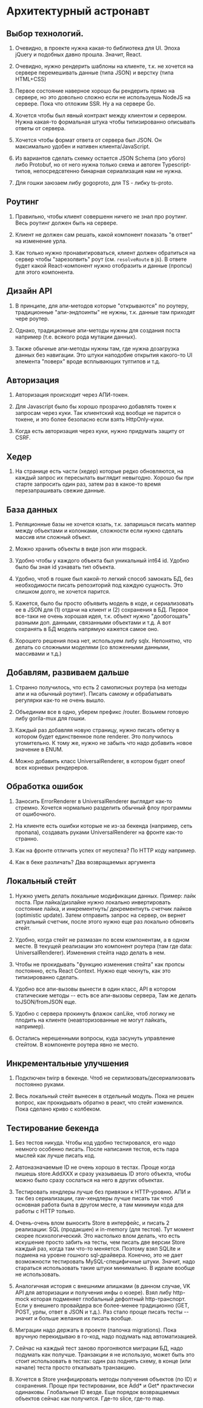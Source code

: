 # Архитектурный астронавт

## Выбор технологий.

1. Очевидно, в проекте нужна какая-то библиотека для UI. 
   Эпоха jQuery и подобных давно прошла. Значит, React.

2. Очевидно, нужно рендерить шаблоны на клиенте, т.к. не хочется на 
   сервере перемешивать данные (типа JSON) и верстку (типа HTML+CSS)
   
3. Первое состояние наверное хорошо бы рендерить прямо на сервере, но это 
   довольно сложно если не используешь NodeJS на сервере. Пока что отложим SSR.
   Ну а на сервере Go.
   
4. Хочется чтобы был явный контракт между клиентом и сервером. Нужна какая-то
   формальная штука чтобы типизированно описывать ответы от сервера. 
   
5. Хочется чтобы формат ответа от сервера был JSON. Он максимально удобен 
   и нативен клиента/JavaScript.
   
6. Из вариантов сделать схемку остается JSON Schema (это убого) либо
   Protobuf, но от него нужна только схема и автоген Typescript-типов, 
   непосредсвтенно бинарная сериализация нам не нужна.
   
7. Для гошки заюзаем либу gogoproto, для TS - либку ts-proto.

## Роутинг

1. Правильно, чтобы клиент совершенн ничего не знал про роутинг. Весь роутинг должен
   быть на сервере.
   
2. Клиент не должен сам решать, какой компонент показать "в ответ" на изменение урла.

3. Как только нужно пронавигироваться, клиент должен обратиться на сервер чтобы 
   "зарезолвить" роут (см. `resolveRoute` в js). В ответе будет какой React-компонент 
   нужно отобразить и данные (пропсы) для этого компонента.
   
## Дизайн API

1. В принципе, для апи-методов которые "открываются" по роутеру, традиционные
   "апи-эндпоинты" не нужны, т.к. данные там приходят чере роутер.

2. Однако, традиционные апи-методы нужны для создания поста например (т.е. всякого 
   рода мутации данных).

3. Также обычные апи-методы нужны там, где нужна дозагрузка данных без навигации. 
   Это штуки наподобие открытия какого-то UI элемента "поверх" вроде всплывающих тултипов и т.д.

## Авторизация

1. Авторизация происходит через АПИ-токен. 

2. Для Javascript было бы хорошо прозрачно добавлять токен к запросам
   через куки. Так клиентский код вообще не парится о токене, и это
   более безопасно если взять HttpOnly-куки.
   
3. Когда есть авторизация через куки, нужно придумать защиту от CSRF.

## Хедер

1. На странице есть части (хедер) которые редко обновляются, на каждый
   запрос их пересылать выглядит невыгодно. Хорошо бы при старте запросить
   один раз, затем раз в какое-то время перезапрашивать свежие данные.
   
## База данных

1. Реляционные базы не хочется юзать, т.к. запаришься писать маппер между
   объектами и колонками, сложности если нужно сделать массив или сложный объект.
   
2. Можно хранить объекты в виде json или msgpack. 

3. Удобно чтобы у каждого объекта был уникальный int64 id. Удобно было бы зная id 
   узнавать тип объекта.

4. Удобно, чтоб в гошке был какой-то легкий способ замокать БД,
   без необходимости писать репозиторий под каждую сущность. Это слишком долго,
   не хочется парится.

5. Кажется, было бы просто объявить модель в коде, и сериализовать ее 
   в JSON для (1) отдачи на клиент и (2) сохранения в БД. Первое все-таки
   не очень хорошая идея, т.к. объект нужно "дообогощать" разными доп. данными,
   связанными объектами и т.д. А вот сохранять в БД модель напрямую кажется
   самое оно.
   
6. Хорошего решения пока нет, используем либу sqlx. Непонятно, что делать со сложными моделями
   (со вложенными данными, массивами и т.д.)

## Добавлям, развиваем дальше

1. Странно получилось, что есть 2 самописных роутера (на методы апи и на обычный роутинг).
   Писать самому и обрабатывать регулярки как-то не очень вышло.
   
2. Объединим все в одно, уберем префикс /router. Возьмем готовую либу gorila-mux для гошки.

3. Каждый раз добавляя новую страницу, нужно писать обетку в котором будет единственное поле
   renderer. Это получилось утомительно. К тому же, нужно не забыть что надо добавить новое значение в ENUM.
   
4. Можно добавить класс UniversalRenderer, в котором будет oneof всех корневых рендереров.


## Обработка ошибок

1. Заносить ErrorRenderer в UniversalRenderer выглядит как-то стремно. Хочется нормально разделить
   обычный флоу программы от ошибочного.
   
2. На клиенте есть ошибки которые не из-за бекенда (например, сеть пропала), создавать руками
   UniversalRenderer на фронте как-то странно.
   
3. Как на фронте отличить успех от неуспеха? По HTTP коду например.

4. Как в беке различать? Два возвращаемых аргумента

## Локальный стейт

1. Нужно уметь делать локальные модификации данных. Пример: лайк поста.
   При лайка/дизлайке нужно локально инвертировать состояние лайка, и инкрементнуть/
   декрементнуть счетчик лайков (optimistic update). Затем отправить запрос на сервер, он 
   вернет актуальный счетчик, после этого нужно еще раз локально обновить стейт.
   
2. Удобно, когда стейт не размазан по всем компонентам, а в одном месте. В текущей реализации
   это компонент роутера (там где data: UniversalRenderer). Изменения стейта надо делать в нем.
   
3. Чтобы не прокидывать "функцию изменения стейта" как пропсы постоянно, есть React Context. Нужно еще 
   чекнуть, как это типизированно сделать.
   
4. Удобно все апи-вызовы вынести в один класс, API в котором статические методы -- есть все апи-вызовы сервера,
   Там же делать toJSON/fromJSON еще.
   
5. Удобно с сервера прокинуть флажок canLike, чтоб логику не плодить на клиенте (неавторизованные не 
   могут лайкать, например).
   
6. Остались нерешенными вопросы, куда засунуть управление стейтом. В компоненте роутера явно не место.

## Инкрементальные улучшения

1. Подключен twirp в бекенде. Чтоб не серилизовать/десериализовать постоянно руками.

2. Весь локальный стейт вынесен в отдельный модуль. Пока не решен вопрос, как прокидывать
   обратно в реакт, что стейт изменился. Пока сделано криво с колбеком.


## Тестирование бекенда

1. Без тестов никуда. Чтобы код удобно тестировался, его надо немного особенно писать. После написания
   тестов, есть пара мыслей как лучше писать код.
   
2. Автоназначаемые ID не очень хорошо в тестах. Проще когда пишешь store.AddXXX и сразу указываешь 
   ID этого объекта, чтобы можно было сразу сослаться на него в других объектах.
   
3. Тестировать хендлеры лучше без привязки к HTTP-уровню. АПИ и так без сериализации, raw-хендлеры лучше
   писать так чтоб основная работа была в другом месте, а там минимум кода для работы с HTTP только.
   
4. Очень-очень влом выносить Store в интерфейс, и писать 2 реализации: SQL (продакшен) и in-memory (для тестов).
   Тут момент скорее психологический. Это настолько влом делать, что есть искушение просто забить на 
   тесты, чем писать две версии Store каждый раз, когда там что-то меняется. Поэтому взял SQLite и подмена на 
   уровне гошного sql-драйвера. Конечно, это не дает возможности тестировать MySQL-специфичные штуки.
   Значит, надо стараться использовать такие штуки минимально. В идеале вообще не использовать.
   
5. Аналогичная история с внешними апишками (в данном случае, VK API для авторизации и получения инфы о юзере).
   Взял либу http-mock которая подменяет глобальный дефолтный http-транспорт. Если
   у внешнего провайдера все более-менее традиционно (GET, POST, урлы, ответ в JSON и т.д.). Раз стало проще писать
   тесты -- значит и больше желания их писать вообще.
   
6. Миграции надо держать в проекте (папочка migrations). Пока вручную перекидываю в го-код, 
   надо подумать над автоматизацией.

7. Сейчас на каждый тест заново прогоняются миграции БД, надо подумать как получше. Транзакции я 
   не использую, может быть это стоит использовать в тестах: один раз поднять схему, в конце (или начале) теста просто 
   откатывать транзакцию.

8. Хочется в Store унифицировать методы получения объектов (по ID) и сохранения. Проще при тестировании,
   все Add* и Get* практически одинаковы. Глобальные ID везде. Еще порядок возвращаемых объектов сейчас как получится.
   Где-то slice, где-то map.
